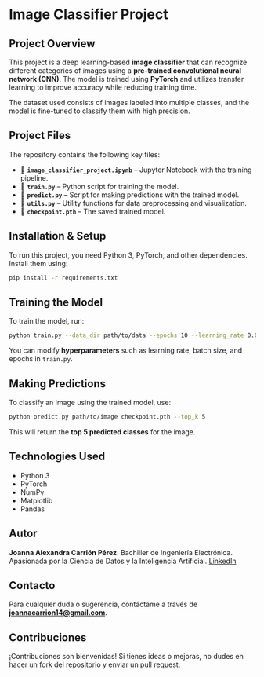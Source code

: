 # **Image Classifier Project**

## **Project Overview**  
This project is a deep learning-based **image classifier** that can recognize different categories of images using a **pre-trained convolutional neural network (CNN)**. The model is trained using **PyTorch** and utilizes transfer learning to improve accuracy while reducing training time.  

The dataset used consists of images labeled into multiple classes, and the model is fine-tuned to classify them with high precision.  

## **Project Files**  
The repository contains the following key files:  

- 📁 **`image_classifier_project.ipynb`** – Jupyter Notebook with the training pipeline.  
- 📁 **`train.py`** – Python script for training the model.  
- 📁 **`predict.py`** – Script for making predictions with the trained model.  
- 📁 **`utils.py`** – Utility functions for data preprocessing and visualization.  
- 📁 **`checkpoint.pth`** – The saved trained model.  

## **Installation & Setup**  
To run this project, you need Python 3, PyTorch, and other dependencies. Install them using:  

```bash
pip install -r requirements.txt
```

## **Training the Model**  
To train the model, run:  

```bash
python train.py --data_dir path/to/data --epochs 10 --learning_rate 0.001
```

You can modify **hyperparameters** such as learning rate, batch size, and epochs in `train.py`.  

## **Making Predictions**  
To classify an image using the trained model, use:  

```bash
python predict.py path/to/image checkpoint.pth --top_k 5
```

This will return the **top 5 predicted classes** for the image.  

## **Technologies Used**  
- Python 3  
- PyTorch  
- NumPy  
- Matplotlib  
- Pandas  

## Autor
**Joanna Alexandra Carrión Pérez**: Bachiller de Ingeniería Electrónica. Apasionada por la Ciencia de Datos y la Inteligencia Artificial. [LinkedIn](https://www.linkedin.com/in/joanna-carrion-perez/)

## Contacto
Para cualquier duda o sugerencia, contáctame a través de **joannacarrion14@gmail.com**.

## Contribuciones
¡Contribuciones son bienvenidas! Si tienes ideas o mejoras, no dudes en hacer un fork del repositorio y enviar un pull request.
